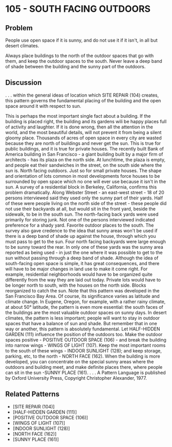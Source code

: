 # 105 - SOUTH FACING OUTDOORS

## Problem

People use open space if it is sunny, and do not use it if it isn't, in all but desert climates.

Always place buildings to the north of the outdoor spaces that go with them, and keep the outdoor spaces to the south. Never leave a deep band of shade between the building and the sunny part of the outdoors.

## Discussion

. . . within the general ideas of location which SITE REPAIR (104) creates, this pattern governs the fundamental placing of the building and the open space around it with respect to sun.

This is perhaps the most important single fact about a building. If the building is placed right, the building and its gardens wili be happy places full of activity and laughter. If it is done wrong, then all the attention in the world, and the most beautiful details, will not prevent it from being a silent gloomy place. Thousands of acres of open space in every city are wasted because they are north of buildings and never get the sun. This is true for public buildings, and it is true for private houses. The recently built Bank of America building in San Francisco - a giant building built by a major firm of architects - has its plaza on the north side. At lunchtime, the plaza is empty, and people eat their sandwiches in the street, on the south side where the sun is. North facing outdoors. Just so for small private houses. The shape and orientation of lots common in most developments force houses to be surrounded by open space which no one will ever use because it isn't in the sun. A survey of a residential block in Berkeley, California, confirms this problem dramatically. Along Webster Street - an east-west street - 18 of 20 persons interviewed said they used only the sunny part of their yards. Half of these were people living on the north side of the street - these people did not use their backyards at all, but would sit in the front yard, beside the sidewalk, to be in the south sun. The north-facing back yards were used primarily for storing junk. Not one of the persons interviewed indicated preference for a shady yard. Favorite outdoor places to the south. The survey also gave credence to the idea that sunny areas won't be used if there is a deep band of shade up against the house, through which you must pass to get to the sun. Four north facing backyards were large enough to be sunny toward the rear. In only one of these yards was the sunny area reported as being used - in just the one where it was possible to get to the sun without passing through a deep band of shade. Although the idea of south-facing open space is simple, it has great consequences, and there will have to be major changes in land use to make it come right. For example, residential neighborhoods would have to be organized quite differently from the way they are laid out today. Private lots would have to be longer north to south, with the houses on the north side. Blocks reorganized to catch the sun. Note that this pattern was developed in the San Francisco Bay Area. Of course, its significance varies as latitude and climate change. In Eugene, Oregon, for example, with a rather rainy climate, at about 50° latitude, the pattern is even more essential: the south faces of the buildings are the most valuable outdoor spaces on sunny days. In desert climates, the pattern is less important; people will want to stay in outdoor spaces that have a balance of sun and shade. But remember that in one way or another, this pattern is absolutely fundamental. Let HALF-HIDDEN GARDEN (111) influence the position of the outdoors too. Make the outdoor spaces positive - POSITIVE OUTDOOR SPACE (106) - and break the building into narrow wings - WINGS OF LIGHT (107). Keep the most important rooms to the south of these wings - INDOOR SUNLIGHT (128); and keep storage, parking, etc, to the north - NORTH FACE (162). When the building is more developed, you can concentrate on the special sunny areas where the outdoors and building meet, and make definite places there, where people can sit in the sun -SUNNY PLACE (161). . . . A Pattern Language is published by Oxford University Press, Copyright Christopher Alexander, 1977.

## Related Patterns

- [SITE REPAIR (104)]
- [HALF-HIDDEN GARDEN (111)]
- [POSITIVE OUTDOOR SPACE (106)]
- [WINGS OF LIGHT (107)]
- [INDOOR SUNLIGHT (128)]
- [NORTH FACE (162)]
- [SUNNY PLACE (161)]

